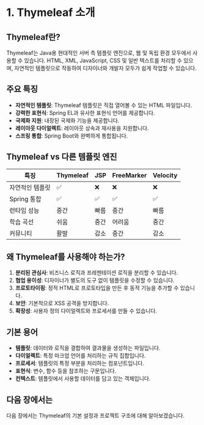 # 1. Thymeleaf 소개

## Thymeleaf란?

Thymeleaf는 Java용 현대적인 서버 측 템플릿 엔진으로, 웹 및 독립 환경 모두에서 사용할 수 있습니다. HTML, XML, JavaScript, CSS 및 일반 텍스트를 처리할 수 있으며, 자연적인 템플릿으로 작동하여 디자이너와 개발자 모두가 쉽게 작업할 수 있습니다.

## 주요 특징

- **자연적인 템플릿**: Thymeleaf 템플릿은 직접 열어볼 수 있는 HTML 파일입니다.
- **강력한 표현식**: Spring EL과 유사한 표현식 언어를 제공합니다.
- **국제화 지원**: 내장된 국제화 기능을 제공합니다.
- **레이아웃 다이얼렉트**: 레이아웃 상속과 재사용을 지원합니다.
- **스프링 통합**: Spring Boot와 완벽하게 통합됩니다.

## Thymeleaf vs 다른 템플릿 엔진

| 특징 | Thymeleaf | JSP | FreeMarker | Velocity |
|------|-----------|-----|------------|----------|
| 자연적인 템플릿 | ✅ | ❌ | ❌ | ❌ |
| Spring 통합 | ✅ | ✅ | ✅ | ✅ |
| 런타임 성능 | 중간 | 빠름 | 중간 | 빠름 |
| 학습 곡선 | 쉬움 | 중간 | 어려움 | 중간 |
| 커뮤니티 | 활발 | 감소 | 중간 | 감소 |

## 왜 Thymeleaf를 사용해야 하는가?

1. **분리된 관심사**: 비즈니스 로직과 프레젠테이션 로직을 분리할 수 있습니다.
2. **협업 용이성**: 디자이너가 별도의 도구 없이 템플릿을 수정할 수 있습니다.
3. **프로토타이핑**: 정적 HTML로 프로토타입을 만든 후 동적 기능을 추가할 수 있습니다.
4. **보안**: 기본적으로 XSS 공격을 방지합니다.
5. **확장성**: 사용자 정의 다이얼렉트와 프로세서를 만들 수 있습니다.

## 기본 용어

- **템플릿**: 데이터와 로직을 결합하여 결과물을 생성하는 파일입니다.
- **다이얼렉트**: 특정 마크업 언어를 처리하는 규칙 집합입니다.
- **프로세서**: 템플릿의 특정 부분을 처리하는 컴포넌트입니다.
- **표현식**: 변수, 함수 등을 참조하는 구문입니다.
- **컨텍스트**: 템플릿에서 사용할 데이터를 담고 있는 객체입니다.

## 다음 장에서는

다음 장에서는 Thymeleaf의 기본 설정과 프로젝트 구조에 대해 알아보겠습니다.